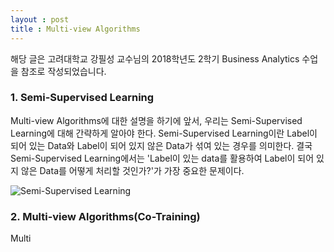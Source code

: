 ```yaml
---
layout : post
title : Multi-view Algorithms
---
```

해당 글은 고려대학교 강필성 교수님의 2018학년도 2학기 Business Analytics 수업을 참조로 작성되었습니다.

### 1. Semi-Supervised Learning
 Multi-view Algorithms에 대한 설명을 하기에 앞서, 우리는 Semi-Supervised Learning에 대해 간략하게 알아야 한다. Semi-Supervised Learning이란 Label이 되어 있는 Data와 Label이 되어 있지 않은 Data가 섞여 있는 경우를 의미한다. 결국 Semi-Supervised Learning에서는 'Label이 있는 data를 활용하여 Label이 되어 있지 않은 Data를 어떻게 처리할 것인가?'가 가장 중요한 문제이다. 
 
 ![Semi-Supervised Learning](C:\Users\Administrator\Desktop\CoTraining\semi-supervised.jpg, "Semi-Supervised Learning")
 
### 2. Multi-view Algorithms(Co-Training)
 Multi
